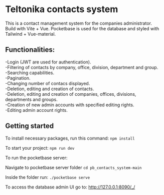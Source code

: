# Teltonika contacts system

This is a contact management system for the companies administrator. Build with Vite + Vue. Pocketbase is used for the database and styled with Tailwind + Vue-material.

## Functionalities:<br />

-Login (JWT are used for authentication).<br />
-Filtering of contacts by company, office, division, department and group.<br />
-Searching capabilities.<br />
-Pagination.<br />
-Changing number of contacs displayed.<br />
-Deletion, editing and creation of contacts.<br />
-Deletion, editing and creation of companies, offices, divisions, departments and groups.<br />
-Creation of new admin accounts with specified editing rights.<br />
-Editing admin account rights.<br />

## Getting started

To install necessary packages, run this command:
`npm install `

To start your project:
`npm run dev`

To run the pocketbase server:

Navigate to pocketbase server folder
`cd pb_contacts_system-main`

Inside the folder run:
`./pocketbase serve`

To access the database admin UI go to:
http://127.0.0.1:8090/_/
